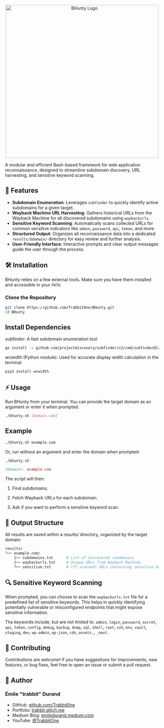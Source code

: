 <p align="center">
  <img src="https://i.ibb.co/rGHnVhCQ/bhunty-logo-removebg-preview.png" alt="BHunty Logo" width="500"/>
</p>

A modular and efficient Bash-based framework for web application reconnaissance, designed to streamline subdomain discovery, URL harvesting, and sensitive keyword scanning.

## 🚀 Features

- **Subdomain Enumeration**: Leverages `subfinder` to quickly identify active subdomains for a given target.
- **Wayback Machine URL Harvesting**: Gathers historical URLs from the Wayback Machine for all discovered subdomains using `waybackurls`.
- **Sensitive Keyword Scanning**: Automatically scans collected URLs for common sensitive indicators like `admin`, `password`, `api`, `token`, and more.
- **Structured Output**: Organizes all reconnaissance data into a dedicated `results/$domain/` directory for easy review and further analysis.
- **User-Friendly Interface**: Interactive prompts and clear output messages guide the user through the process.

## 🛠️ Installation

BHunty relies on a few external tools. Make sure you have them installed and accessible in your `PATH`.

### Clone the Repository

```bash
git clone https://github.com/Trabbit0ne/BHunty.git
cd BHunty
```
## Install Dependencies
subfinder: A fast subdomain enumeration tool
```bash
go install -v github.com/projectdiscovery/subfinder/v2/cmd/subfinder@latest
```
wcwidth (Python module): Used for accurate display width calculation in the terminal
```bash
pip3 install wcwidth
```
## ⚡ Usage
Run BHunty from your terminal. You can provide the target domain as an argument or enter it when prompted.
```bash
./bhunty.sh [domain.com]
```
## Example
```bash
./bhunty.sh example.com
```
Or, run without an argument and enter the domain when prompted:
```bash
./bhunty.sh
```
```makefile
(Domain): example.com
```
The script will then:

1. Find subdomains.

2. Fetch Wayback URLs for each subdomain.

3. Ask if you want to perform a sensitive keyword scan.

## 📂 Output Structure
All results are saved within a results/ directory, organized by the target domain:
```graphql
results/
└── example.com/
    ├── subdomains.txt      # List of discovered subdomains
    ├── waybackurls.txt     # Unique URLs from Wayback Machine
    └── sensitive.txt       # (If scanned) URLs containing sensitive keywords
```
## 🔍 Sensitive Keyword Scanning
When prompted, you can choose to scan the `waybackurls.txt` file for a predefined list of sensitive keywords. This helps in quickly identifying potentially vulnerable or misconfigured endpoints that might expose sensitive information.

The keywords include, but are not limited to:
`admin`, `login`, `password`, `secret`, `api`, `token`, `config`, `debug`, `backup`, `dump`, `sql`, `shell`, `root`, `ssh`, `env`, `vault`, `staging`, `dev`, `wp-admin`, `wp-json`, `cdn`, `assets.`, `_next.`
## 🤝 Contributing
Contributions are welcome! If you have suggestions for improvements, new features, or bug fixes, feel free to open an issue or submit a pull request.
## 👤 Author
### Émile "trabbit" Durand
* GitHub: [github.com/Trabbit0ne](https://github.com/Trabbit0ne)
* Portfolio: [trabbit.glitch.me](https://trabbit.glitch.me)
* Medium Blog: [emiledurand.medium.com](https://emiledurand.medium.com)
* YouTube: [@TrabbitOne](https://youtube.com/@TrabbitOne)
